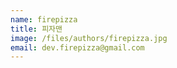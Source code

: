 ```yaml
---
name: firepizza
title: 피자맨
image: /files/authors/firepizza.jpg
email: dev.firepizza@gmail.com
---
```

